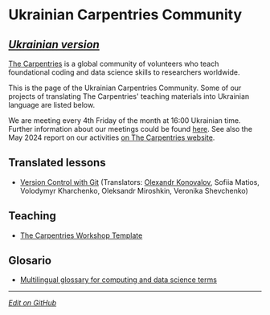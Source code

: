 #  Ukrainian Carpentries Community

[*Ukrainian version*](https://ukrainian-carpentries.github.io/)
---------

[The Carpentries](https://carpentries.org/) is a global community of volunteers who teach 
foundational coding and data science skills to researchers worldwide.

This is the page of the Ukrainian Carpentries Community. Some of our projects of translating
The Carpentries' teaching materials into Ukrainian language are listed below.

We are meeting every 4th Friday of the month at 16:00 Ukrainian time.
Further information about our meetings could be found [here](https://hackmd.io/drNoAPc5QpqH4nWm71YJkg?view).
See also the May 2024 report on our activities [on The Carpentries website](https://carpentries.org/blog/2024/05/software-carpentries-translation-efforts-in-ukrainian/).

## Translated lessons

- [Version Control with Git](https://ukrainian-carpentries.github.io/git-novice/)  (Translators: [Olexandr Konovalov](https://olexandr-konovalov.github.io/), Sofiia Matios, Volodymyr Kharchenko, Oleksandr Miroshkin, Veronika Shevchenko) 

## Teaching

- [The Carpentries Workshop Template](https://ukrainian-carpentries.github.io/workshop-template/)
  
## Glosario

- [Multilingual glossary for computing and data science terms](https://glosario.carpentries.org/uk/)

---------

[*Edit on GitHub*](https://github.com/ukrainian-carpentries/ukrainian-carpentries.github.io/edit/main/en/README.md)
